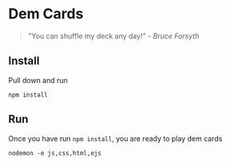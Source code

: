 # Dem Cards

> "You can shuffle my deck any day!" *- Bruce Forsyth*

## Install

Pull down and run

    npm install

## Run

Once you have run `npm install`, you are ready to play dem cards

    nodemon -e js,css,html,ejs

